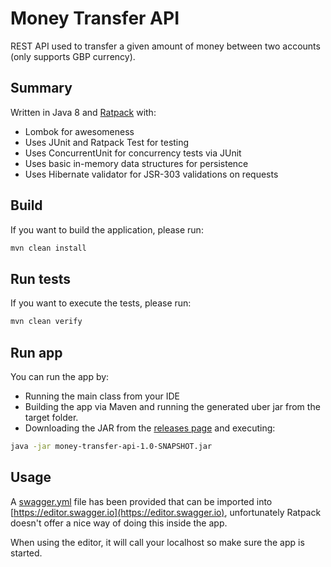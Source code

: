 # Money Transfer API

REST API used to transfer a given amount of money between two accounts (only supports GBP currency).

## Summary

Written in Java 8 and [Ratpack](https://ratpack.io) with:
- Lombok for awesomeness
- Uses JUnit and Ratpack Test for testing
- Uses ConcurrentUnit for concurrency tests via JUnit
- Uses basic in-memory data structures for persistence
- Uses Hibernate validator for JSR-303 validations on requests

## Build

If you want to build the application, please run:

```bash
mvn clean install
```

## Run tests

If you want to execute the tests, please run:

```bash
mvn clean verify
```

## Run app

You can run the app by:
- Running the main class from your IDE
- Building the app via Maven and running the generated uber jar from the target folder.
- Downloading the JAR from the [releases page](https://github.com/paul-pop/money-transfer-api/releases) and executing:

```bash
java -jar money-transfer-api-1.0-SNAPSHOT.jar
```

## Usage

A [swagger.yml](./swagger.yml) file has been provided that can be imported into [https://editor.swagger.io](https://editor.swagger.io),
unfortunately Ratpack doesn't offer a nice way of doing this inside the app.

When using the editor, it will call your localhost so make sure the app is started.

